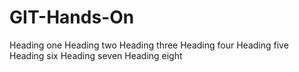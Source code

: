 # GIT-Hands-On
Heading one
Heading two
Heading three
Heading four
Heading five
Heading six
Heading seven
Heading eight